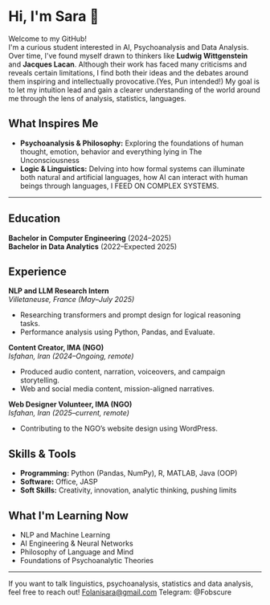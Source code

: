 # Hi, I'm Sara 👋

Welcome to my GitHub!  
I'm a curious student interested in AI, Psychoanalysis and Data Analysis. Over time, I've found myself drawn to thinkers like **Ludwig Wittgenstein** and **Jacques Lacan**. Although their work has faced many criticisms and reveals certain limitations, I find both their ideas and the debates around them inspiring and intellectually provocative.(Yes, Pun intended!)
My goal is to let my intuition lead and gain a clearer understanding of the world around me through the lens of analysis, statistics, languages.

## What Inspires Me

- **Psychoanalysis & Philosophy:** Exploring the foundations of human thought, emotion, behavior and everything lying in The Unconsciousness
- **Logic & Linguistics:** Delving into how formal systems can illuminate both natural and artificial languages, how AI can interact with human beings through languages, I FEED ON COMPLEX SYSTEMS.

---

## Education

**Bachelor in Computer Engineering** (2024–2025)  
**Bachelor in Data Analytics** (2022–Expected 2025)  

## Experience

**NLP and LLM Research Intern**  
_Villetaneuse, France (May–July 2025)_  
- Researching transformers and prompt design for logical reasoning tasks.
- Performance analysis using Python, Pandas, and Evaluate.

**Content Creator, IMA (NGO)**  
_Isfahan, Iran (2024–Ongoing, remote)_  
- Produced audio content, narration, voiceovers, and campaign storytelling.
- Web and social media content, mission-aligned narratives.

**Web Designer Volunteer, IMA (NGO)**  
_Isfahan, Iran (2025–current, remote)_  
- Contributing to the NGO’s website design using WordPress.

## Skills & Tools

- **Programming:** Python (Pandas, NumPy), R, MATLAB, Java (OOP)
- **Software:** Office, JASP
- **Soft Skills:** Creativity, innovation, analytic thinking, pushing limits

## What I'm Learning Now

- NLP and Machine Learning
- AI Engineering & Neural Networks
- Philosophy of Language and Mind
- Foundations of Psychoanalytic Theories

---

If you want to talk linguistics, psychoanalysis, statistics and data analysis, feel free to reach out!
Folanisara@gmail.com
Telegram: @Fobscure
